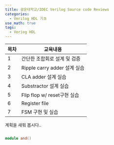 ```yaml
---
title: 광운대학교/IDEC Verilog Source code Reviews
categories:
  - Verilog HDL 기초
use_math: true
tags:
  - Veriog HDL
---
```



| 목차 | 교육내용                     |
| :--- | ---------------------------- |
| 1    | 간단한 조합회로 설계 및 검증 |
| 2    | Ripple carry adder 설계 실습 |
| 3    | CLA adder 설계 실습          |
| 4    | Substractor 설계 실습        |
| 5    | Flip flop w/ reset구현 실습  |
| 6    | Register file                |
| 7    | FSM 구현 및 실습             |


계획을 새워 봅시다..


```verilog

module and()
```